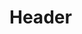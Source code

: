 <!-- TITLE: Spell: Asystole -->
<!-- SUBTITLE: Level: 39
Subclass: Demonologist
Spell EFfect: Causes your target's heart beat to become irregular, lowering their strength, armor class, and doing between 49 and 6 damage every 6 seconds for 0:00:42. -->

# Header